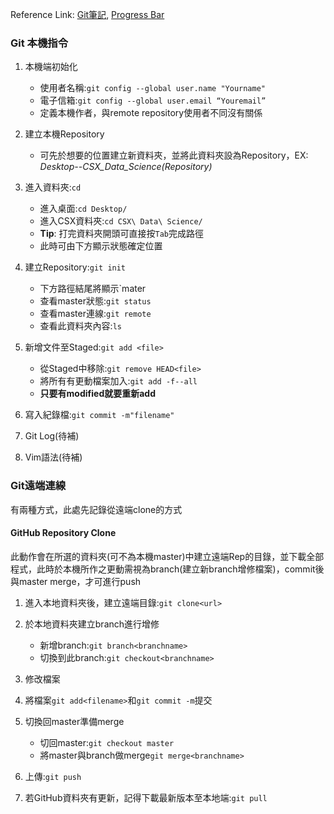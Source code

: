 Reference Link:
[Git筆記](http://tech-marsw.logdown.com/blog/2013/08/16/git-notes-github),
[Progress Bar](https://progressbar.tw/posts/1)

### Git 本機指令

1.  本機端初始化
    -   使用者名稱:`git config --global user.name "Yourname"`
    -   電子信箱:`git config --global user.email “Youremail”`
    -   定義本機作者，與remote repository使用者不同沒有關係
2.  建立本機Repository
    -   可先於想要的位置建立新資料夾，並將此資料夾設為Repository，EX:
        *Desktop--CSX\_Data\_Science(Repository)*
3.  進入資料夾:`cd`
    -   進入桌面:`cd Desktop/`
    -   進入CSX資料夾:`cd CSX\ Data\ Science/`
    -   **Tip**: 打完資料夾開頭可直接按`Tab`完成路徑
    -   此時可由下方顯示狀態確定位置
4.  建立Repository:`git init`
    -   下方路徑結尾將顯示\`mater
    -   查看master狀態:`git status`
    -   查看master連線:`git remote`
    -   查看此資料夾內容:`ls`
5.  新增文件至Staged:`git add <file>`
    -   從Staged中移除:`git remove HEAD<file>`
    -   將所有有更動檔案加入:`git add -f--all`
    -   **只要有modified就要重新add**
6.  寫入紀錄檔:`git commit -m"filename"`

7.  Git Log(待補)

8.  Vim語法(待補)

### Git遠端連線

有兩種方式，此處先記錄從遠端clone的方式

#### GitHub Repository Clone

此動作會在所選的資料夾(可不為本機master)中建立遠端Rep的目錄，並下載全部程式，此時於本機所作之更動需視為branch(建立新branch增修檔案)，commit後與master
merge，才可進行push

1.  進入本地資料夾後，建立遠端目錄:`git clone<url>`

2.  於本地資料夾建立branch進行增修
    -   新增branch:`git branch<branchname>`
    -   切換到此branch:`git checkout<branchname>`
3.  修改檔案

4.  將檔案`git add<filename>`和`git commit -m`提交

5.  切換回master準備merge
    -   切回master:`git checkout master`
    -   將master與branch做merge`git merge<branchname>`
6.  上傳:`git push`

7.  若GitHub資料夾有更新，記得下載最新版本至本地端:`git pull`
